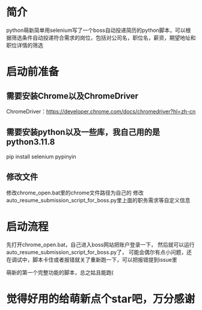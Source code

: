 # 简介
python萌新简单用selenium写了一个boss自动投递简历的python脚本，可以根据筛选条件自动投递符合需求的岗位，包括对公司名，职位名，薪资，期望地址和职位详情的筛选

# 启动前准备
## 需要安装Chrome以及ChromeDriver
ChromeDriver：https://developer.chrome.com/docs/chromedriver?hl=zh-cn
## 需要安装python以及一些库，我自己用的是python3.11.8
pip install selenium pypinyin
## 修改文件
修改chrome_open.bat里的chrome文件路径为自己的
修改auto_resume_submission_script_for_boss.py里上面的职务需求等自定义信息

# 启动流程
先打开chrome_open.bat，自己进入boss网站把账户登录一下，
然后就可以运行auto_resume_submission_script_for_boss.py了，
可能会偶尔有点小问题，还在调试中，脚本卡住或者报错就关了重新跑一下，可以把报错提到issue里

萌新的第一个完整功能的脚本，总之姑且能跑(

# 觉得好用的给萌新点个star吧，万分感谢
